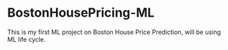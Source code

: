 # BostonHousePricing-ML
This is my first ML project on Boston House Price Prediction, will be using ML life cycle.
